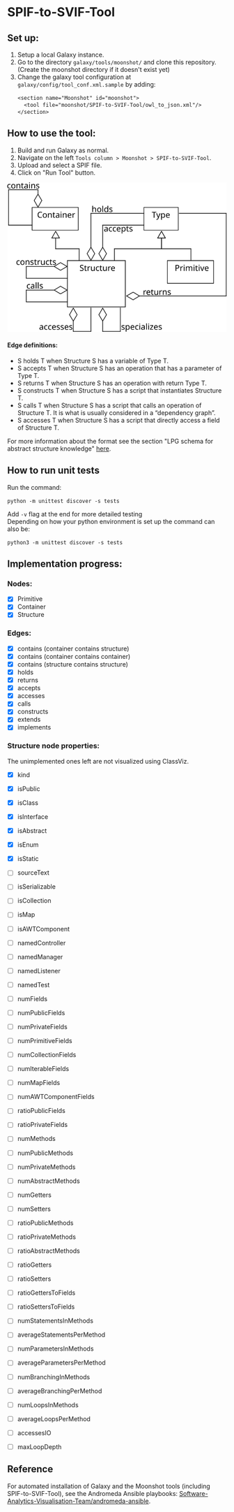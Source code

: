 # SPIF-to-SVIF-Tool

## Set up:
1. Setup a local Galaxy instance.
2. Go to the directory `galaxy/tools/moonshot/` and clone this repository. (Create the moonshot directory if it doesn't exist yet)
3. Change the galaxy tool configuration at `galaxy/config/tool_conf.xml.sample` by adding:
   ```
   <section name="Moonshot" id="moonshot">
     <tool file="moonshot/SPIF-to-SVIF-Tool/owl_to_json.xml"/>
   </section>
   ```
   
## How to use the tool:
1. Build and run Galaxy as normal.
2. Navigate on the left `Tools column > Moonshot > SPIF-to-SVIF-Tool`.
3. Upload and select a SPIF file.
4. Click on "Run Tool" button.


![](https://github.com/rsatrioadi/phd/raw/main/figures/compacted.svg)

#### Edge definitions:
- S holds T when Structure S has a variable of Type T.
- S accepts T when Structure S has an operation that has a parameter of Type T.
- S returns T when Structure S has an operation with return Type T.
- S constructs T when Structure S has a script that instantiates Structure T.
- S calls T when Structure S has a script that calls an operation of Structure T. It is what is usually considered in a “dependency graph”.
- S accesses T when Structure S has a script that directly access a field of Structure T.

For more information about the format see the section "LPG schema for abstract structure knowledge" [here](https://github.com/rsatrioadi/phd/blob/main/representation.md).

## How to run unit tests
Run the command: 
```
python -m unittest discover -s tests
```
Add `-v` flag at the end for more detailed testing <br/>
Depending on how your python environment is set up the command can also be:
```
python3 -m unittest discover -s tests
```

## Implementation progress:
### Nodes:
- [x] Primitive
- [x] Container
- [x] Structure

### Edges:
- [x] contains (container contains structure)
- [x] contains (container contains container)
- [x] contains (structure contains structure)
- [x] holds
- [x] returns
- [x] accepts
- [x] accesses
- [x] calls
- [x] constructs
- [x] extends
- [x] implements

### Structure node properties:
The unimplemented ones left are not visualized using ClassViz.

- [x] kind
- [x] isPublic
- [x] isClass
- [x] isInterface
- [x] isAbstract
- [x] isEnum
- [x] isStatic
- [ ] sourceText
- [ ] isSerializable
- [ ] isCollection
- [ ] isMap
- [ ] isAWTComponent
- [ ] namedController
- [ ] namedManager
- [ ] namedListener
- [ ] namedTest
- [ ] numFields
- [ ] numPublicFields
- [ ] numPrivateFields
- [ ] numPrimitiveFields
- [ ] numCollectionFields
- [ ] numIterableFields
- [ ] numMapFields
- [ ] numAWTComponentFields
- [ ] ratioPublicFields
- [ ] ratioPrivateFields
- [ ] numMethods
- [ ] numPublicMethods
- [ ] numPrivateMethods
- [ ] numAbstractMethods
- [ ] numGetters
- [ ] numSetters
- [ ] ratioPublicMethods
- [ ] ratioPrivateMethods
- [ ] ratioAbstractMethods
- [ ] ratioGetters
- [ ] ratioSetters
- [ ] ratioGettersToFields
- [ ] ratioSettersToFields
- [ ] numStatementsInMethods
- [ ] averageStatementsPerMethod
- [ ] numParametersInMethods
- [ ] averageParametersPerMethod
- [ ] numBranchingInMethods
- [ ] averageBranchingPerMethod
- [ ] numLoopsInMethods
- [ ] averageLoopsPerMethod
- [ ] accessesIO
- [ ] maxLoopDepth


## Reference

For automated installation of Galaxy and the Moonshot tools (including SPIF-to-SVIF-Tool), see the Andromeda Ansible playbooks: [Software-Analytics-Visualisation-Team/andromeda-ansible](https://github.com/Software-Analytics-Visualisation-Team/andromeda-ansible.git).


